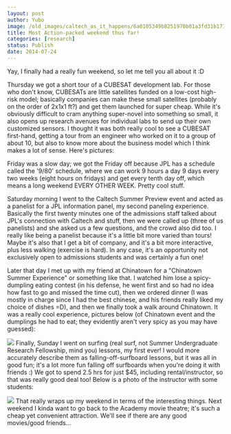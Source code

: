 ```yaml
---
layout: post
author: Yubo
image: /old_images/caltech_as_it_happens/6a0105349b8251970b01a3fd31b171970b.jpg
title: Most Action-packed weekend thus far!
categories: [research]
status: Publish
date: 2014-07-24
---
```



Yay, I finally had a really fun weekend, so let me tell you all about it :D

Thursday we got a short tour of a CUBESAT development lab. For those who don't know, CUBESATs are little satellites funded on a low-cost high-risk model; basically companies can make these small satellites (probably on the order of 2x1x1 ft?) and get them launched for super cheap. While it's obviously difficult to cram anything super-novel into something so small, it also opens up research avenues for individual labs to send up their own customized sensors. I thought it was both really cool to see a CUBESAT first-hand, getting a tour from an engineer who worked on it to a group of about 10, but also to know more about the business model which I think makes a lot of sense. Here's pictures:

Friday was a slow day; we got the Friday off because JPL has a schedule called the '9/80' schedule, where we can work 9 hours a day 9 days every two weeks (eight hours on fridays) and get every tenth day off, which means a long weekend EVERY OTHER WEEK. Pretty cool stuff.

Saturday morning I went to the Caltech Summer Preview event and acted as a panelist for a JPL information panel, my second paneling experience. Basically the first twenty minutes one of the admissions staff talked about JPL's connection with Caltech and stuff, then we were called up (three of us panelists) and she asked us a few questions, and the crowd also did too. I really like being a panelist because it's a little bit more varied than tours! Maybe it's also that I get a bit of company, and it's a bit more interactive, plus less walking (exercise is hard). In any case, it's an opportunity not exclusively open to admissions students and was certainly a fun one!

Later that day I met up with my friend at Chinatown for a "Chinatown Summer Experience" or something like that. I watched him lose a spicy-dumpling eating contest (in his defense, he went first and so had no idea how fast to go and missed the time cut), then we ordered dinner (I was mostly in charge since I had the best chinese, and his friends really liked my choice of dishes =D), and then we finally took a walk around Chinatown. It was a really cool experience, pictures below (of Chinatown event and the dumplings he had to eat; they evidently aren't very spicy as you may have guessed):

![](/old_images/caltech_as_it_happens/6a0105349b8251970b01a73decbc66970d.jpg)
Finally, Sunday I went on surfing (real surf, not Summer Undergraduate Research Fellowship, mind you) lessons, my first ever! I would more accurately describe them as falling-off-surfboard lessons, but it was all in good fun; it's a lot more fun falling off surfboards when you're doing it with friends :) We got to spend 2.5 hrs for just $45, including rental/instructor, so that was really good deal too! Below is a photo of the instructor with some students:

![](/old_images/caltech_as_it_happens/6a0105349b8251970b01a73decbcf1970d.jpg)
That really wraps up my weekend in terms of the interesting things. Next weekend I kinda want to go back to the Academy movie theatre; it's such a cheap yet convenient attraction. We'll see if there are any good movies/good friends...

